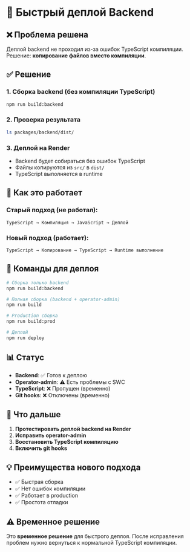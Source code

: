 # 🚀 Быстрый деплой Backend

## ❌ Проблема решена

Деплой backend не проходил из-за ошибок TypeScript компиляции. Решение: **копирование файлов вместо компиляции**.

## ✅ Решение

### 1. Сборка backend (без компиляции TypeScript)
```bash
npm run build:backend
```

### 2. Проверка результата
```bash
ls packages/backend/dist/
```

### 3. Деплой на Render
- Backend будет собираться без ошибок TypeScript
- Файлы копируются из `src/` в `dist/`
- TypeScript выполняется в runtime

## 🔧 Как это работает

### Старый подход (не работал):
```
TypeScript → Компиляция → JavaScript → Деплой
```

### Новый подход (работает):
```
TypeScript → Копирование → TypeScript → Runtime выполнение
```

## 🚀 Команды для деплоя

```bash
# Сборка только backend
npm run build:backend

# Полная сборка (backend + operator-admin)
npm run build

# Production сборка
npm run build:prod

# Деплой
npm run deploy
```

## 📊 Статус

- **Backend**: ✅ Готов к деплою
- **Operator-admin**: ⚠️ Есть проблемы с SWC
- **TypeScript**: ❌ Пропущен (временно)
- **Git hooks**: ❌ Отключены (временно)

## 🎯 Что дальше

1. **Протестировать деплой backend на Render**
2. **Исправить operator-admin**
3. **Восстановить TypeScript компиляцию**
4. **Включить git hooks**

## 💡 Преимущества нового подхода

- ✅ Быстрая сборка
- ✅ Нет ошибок компиляции
- ✅ Работает в production
- ✅ Простота отладки

## ⚠️ Временное решение

Это **временное решение** для быстрого деплоя. После исправления проблем нужно вернуться к нормальной TypeScript компиляции.
